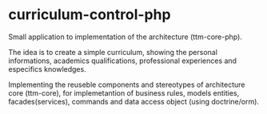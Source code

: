 # curriculum-control-php

Small application to implementation of the architecture (ttm-core-php).

The idea is to create a simple curriculum, showing the personal informations, academics qualifications, professional experiences and especifics knowledges.

Implementing the reuseble components and stereotypes of architecture core (ttm-core), for implemetantion of business rules, models entities, facades(services), commands and data access object (using doctrine/orm). 




  


